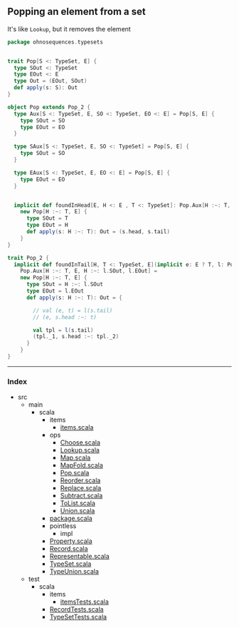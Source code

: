 
## Popping an element from a set

It's like `Lookup`, but it removes the element



```scala
package ohnosequences.typesets


trait Pop[S <: TypeSet, E] {
  type SOut <: TypeSet
  type EOut <: E
  type Out = (EOut, SOut)
  def apply(s: S): Out
}

object Pop extends Pop_2 {
  type Aux[S <: TypeSet, E, SO <: TypeSet, EO <: E] = Pop[S, E] {
    type SOut = SO
    type EOut = EO
  } 

  type SAux[S <: TypeSet, E, SO <: TypeSet] = Pop[S, E] {
    type SOut = SO
  } 

  type EAux[S <: TypeSet, E, EO <: E] = Pop[S, E] {
    type EOut = EO
  } 


  implicit def foundInHead[E, H <: E , T <: TypeSet]: Pop.Aux[H :~: T, E, T, H] =
    new Pop[H :~: T, E] { 
      type SOut = T
      type EOut = H
      def apply(s: H :~: T): Out = (s.head, s.tail)
    }
}

trait Pop_2 {
  implicit def foundInTail[H, T <: TypeSet, E](implicit e: E ? T, l: Pop[T, E]):
    Pop.Aux[H :~: T, E, H :~: l.SOut, l.EOut] =
    new Pop[H :~: T, E] { 
      type SOut = H :~: l.SOut
      type EOut = l.EOut
      def apply(s: H :~: T): Out = {

        // val (e, t) = l(s.tail)
        // (e, s.head :~: t)

        val tpl = l(s.tail)
        (tpl._1, s.head :~: tpl._2)
      }
    }
}

```


------

### Index

+ src
  + main
    + scala
      + items
        + [items.scala][main/scala/items/items.scala]
      + ops
        + [Choose.scala][main/scala/ops/Choose.scala]
        + [Lookup.scala][main/scala/ops/Lookup.scala]
        + [Map.scala][main/scala/ops/Map.scala]
        + [MapFold.scala][main/scala/ops/MapFold.scala]
        + [Pop.scala][main/scala/ops/Pop.scala]
        + [Reorder.scala][main/scala/ops/Reorder.scala]
        + [Replace.scala][main/scala/ops/Replace.scala]
        + [Subtract.scala][main/scala/ops/Subtract.scala]
        + [ToList.scala][main/scala/ops/ToList.scala]
        + [Union.scala][main/scala/ops/Union.scala]
      + [package.scala][main/scala/package.scala]
      + pointless
        + impl
      + [Property.scala][main/scala/Property.scala]
      + [Record.scala][main/scala/Record.scala]
      + [Representable.scala][main/scala/Representable.scala]
      + [TypeSet.scala][main/scala/TypeSet.scala]
      + [TypeUnion.scala][main/scala/TypeUnion.scala]
  + test
    + scala
      + items
        + [itemsTests.scala][test/scala/items/itemsTests.scala]
      + [RecordTests.scala][test/scala/RecordTests.scala]
      + [TypeSetTests.scala][test/scala/TypeSetTests.scala]

[main/scala/items/items.scala]: ../items/items.scala.md
[main/scala/ops/Choose.scala]: Choose.scala.md
[main/scala/ops/Lookup.scala]: Lookup.scala.md
[main/scala/ops/Map.scala]: Map.scala.md
[main/scala/ops/MapFold.scala]: MapFold.scala.md
[main/scala/ops/Pop.scala]: Pop.scala.md
[main/scala/ops/Reorder.scala]: Reorder.scala.md
[main/scala/ops/Replace.scala]: Replace.scala.md
[main/scala/ops/Subtract.scala]: Subtract.scala.md
[main/scala/ops/ToList.scala]: ToList.scala.md
[main/scala/ops/Union.scala]: Union.scala.md
[main/scala/package.scala]: ../package.scala.md
[main/scala/Property.scala]: ../Property.scala.md
[main/scala/Record.scala]: ../Record.scala.md
[main/scala/Representable.scala]: ../Representable.scala.md
[main/scala/TypeSet.scala]: ../TypeSet.scala.md
[main/scala/TypeUnion.scala]: ../TypeUnion.scala.md
[test/scala/items/itemsTests.scala]: ../../../test/scala/items/itemsTests.scala.md
[test/scala/RecordTests.scala]: ../../../test/scala/RecordTests.scala.md
[test/scala/TypeSetTests.scala]: ../../../test/scala/TypeSetTests.scala.md